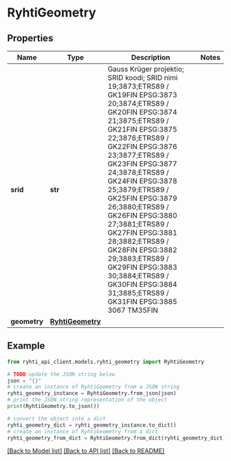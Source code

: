 # RyhtiGeometry


## Properties

Name | Type | Description | Notes
------------ | ------------- | ------------- | -------------
**srid** | **str** | Gauss Krüger projektio; SRID koodi; SRID nimi       19;3873;ETRS89 / GK19FIN EPSG:3873       20;3874;ETRS89 / GK20FIN EPSG:3874       21;3875;ETRS89 / GK21FIN EPSG:3875       22;3876;ETRS89 / GK22FIN EPSG:3876       23;3877;ETRS89 / GK23FIN EPSG:3877       24;3878;ETRS89 / GK24FIN EPSG:3878       25;3879;ETRS89 / GK25FIN EPSG:3879       26;3880;ETRS89 / GK26FIN EPSG:3880       27;3881;ETRS89 / GK27FIN EPSG:3881       28;3882;ETRS89 / GK28FIN EPSG:3882       29;3883;ETRS89 / GK29FIN EPSG:3883       30;3884;ETRS89 / GK30FIN EPSG:3884       31;3885;ETRS89 / GK31FIN EPSG:3885       3067 TM35FIN   | 
**geometry** | [**RyhtiGeometry**](RyhtiGeometry.md) |  | 

## Example

```python
from ryhti_api_client.models.ryhti_geometry import RyhtiGeometry

# TODO update the JSON string below
json = "{}"
# create an instance of RyhtiGeometry from a JSON string
ryhti_geometry_instance = RyhtiGeometry.from_json(json)
# print the JSON string representation of the object
print(RyhtiGeometry.to_json())

# convert the object into a dict
ryhti_geometry_dict = ryhti_geometry_instance.to_dict()
# create an instance of RyhtiGeometry from a dict
ryhti_geometry_from_dict = RyhtiGeometry.from_dict(ryhti_geometry_dict)
```
[[Back to Model list]](../README.md#documentation-for-models) [[Back to API list]](../README.md#documentation-for-api-endpoints) [[Back to README]](../README.md)


